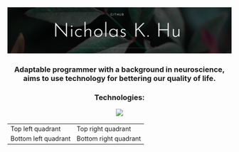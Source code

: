 <link rel="stylesheet" type="text/css" href="style.html">
<img src='GitHub Banner.png' alt="banner"></img>
<h3 align="center">Adaptable programmer with a background in neuroscience, aims to use technology for bettering our quality of life.</h3>

<h3 align="center">Technologies:</h3>
<p align="center">
  <a href="https://skillicons.dev">
    <img src="https://skillicons.dev/icons?i=javascript,py,html,css,react,vue,typescript,tailwind,mongodb,express,nodejs,postgres,wordpress,linux,androidstudio&theme=light" />
  </a>
</p>


<table>
  <tr>
    <td>Top left quadrant</td>
    <td>Top right quadrant</td>
  </tr>
  <tr>
    <td>Bottom left quadrant</td>
    <td>Bottom right quadrant</td>
  </tr>
</table>
